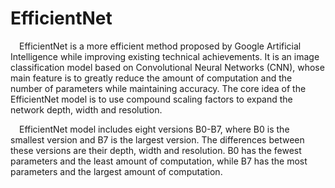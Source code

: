# EfficientNet
&ensp;&ensp;EfficientNet is a more efficient method proposed by Google Artificial Intelligence while improving existing technical achievements. It is an image classification model based on Convolutional Neural Networks (CNN), whose main feature is to greatly reduce the amount of computation and the number of parameters while maintaining accuracy. The core idea of the EfficientNet model is to use compound scaling factors to expand the network depth, width and resolution.

&ensp;&ensp;EfficientNet model includes eight versions B0-B7, where B0 is the smallest version and B7 is the largest version. The differences between these versions are their depth, width and resolution. B0 has the fewest parameters and the least amount of computation, while B7 has the most parameters and the largest amount of computation.